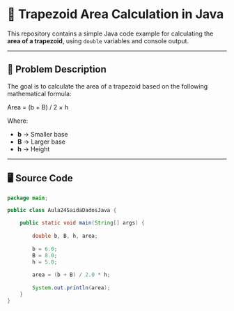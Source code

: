 # 📐 Trapezoid Area Calculation in Java

This repository contains a simple Java code example for calculating the **area of a trapezoid**, using `double` variables and console output.

---

## 📌 Problem Description

The goal is to calculate the area of a trapezoid based on the following mathematical formula:

Area = (b + B) / 2 × h


Where:

- **b** → Smaller base
- **B** → Larger base
- **h** → Height

---

## 🖥️ Source Code

```java
package main;

public class Aula24SaidaDadosJava {

    public static void main(String[] args) {
    
        double b, B, h, area;
        
        b = 6.0;
        B = 8.0;
        h = 5.0;
        
        area = (b + B) / 2.0 * h;
        
        System.out.println(area);
    }
}


